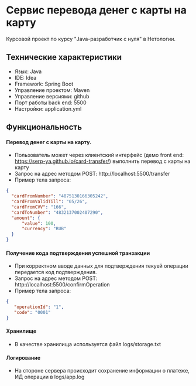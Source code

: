 # Сервис перевода денег с карты на карту
Курсовой проект по курсу "Java-разработчик с нуля" в Нетологии. 

## Технические характеристики

   - Язык: Java
   - IDE: Idea
   - Framework: Spring Boot
   - Управление проектом: Maven
   - Управление версиями: github
   - Порт работы back end: 5500
   - Настройки: application.yml
   
## Функциональность

#### Перевод денег с карты на карту.

  - Пользователь может через клиентский интерфейс (демо front end: https://serp-ya.github.io/card-transfer/) выполнить перевод с карты на карту
  - Запрос на адрес методом POST: http://localhost:5500/transfer
  - Пример тела запроса: 
  ```JSON
{
    "cardFromNumber": "4875130166305242",
    "cardFromValidTill": "05/26",
    "cardFromCVV": "166",
    "cardToNumber": "4832137002407290",
    "amount": {
        "value": 100,
        "currency": "RUB"
    }
}
  ````
#### Получение кода подтверждения успешной транзакции

  - При корректном вводе данных для подтверждения текуей операции передается код подтверждения.
  - Запрос на адрес методом POST: http://localhost:5500/confirmOperation
  - Пример тела запроса: 
 ```JSON
 {
    "operationId": "1",
    "code": "0001"
}
````
#### Хранилище
- В качестве хранилища используется файл logs/storage.txt

#### Логирование

  - На стороне сервера происходит сохранение информации о платеже, ИД операции в logs/app.log
